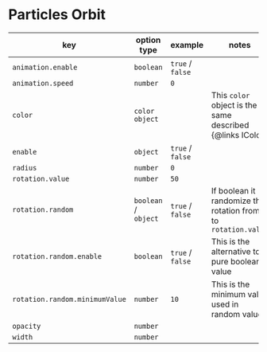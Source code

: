 # Particles Orbit

| key                            | option type          | example          | notes                                                             |
| ------------------------------ | -------------------- | ---------------- | ----------------------------------------------------------------- |
| `animation.enable`             | `boolean`            | `true` / `false` |                                                                   |
| `animation.speed`              | `number`             | `0`              |                                                                   |
| `color`                        | `color object`       |                  | This `color` object is the same described {@links IColor | here}  |
| `enable`                       | `object`             | `true` / `false` |                                                                   |
| `radius`                       | `number`             | `0`              |                                                                   |
| `rotation.value`               | `number`             | `50`             |                                                                   |
| `rotation.random`              | `boolean` / `object` | `true` / `false` | If boolean it randomize the rotation from `0` to `rotation.value` |
| `rotation.random.enable`       | `boolean`            | `true` / `false` | This is the alternative to pure boolean value                     |
| `rotation.random.minimumValue` | `number`             | `10`             | This is the minimum value used in random values                   |
| `opacity`                      | `number`             |                  |                                                                   |
| `width`                        | `number`             |                  |                                                                   |
